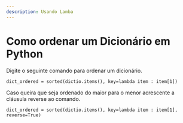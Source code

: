 ```yaml
---
description: Usando Lamba
---
```


# Como ordenar um Dicionário em Python

Digite o seguinte comando para ordenar um dicionário.

```
dict_ordered = sorted(dictio.items(), key=lambda item : item[1])
```

Caso queira que seja ordenado do maior para o menor acrescente a cláusula reverse ao comando.

```
dict_ordered = sorted(dictio.items(), key=lambda item : item[1], reverse=True)
```
